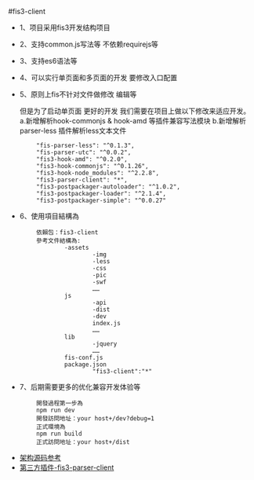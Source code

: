 #fis3-client


- 1、项目采用fis3开发结构项目
- 2、支持common.js写法等 不依赖requirejs等
- 3、支持es6语法等 
- 4、可以实行单页面和多页面的开发 要修改入口配置 
- 5、原则上fis不针对文件做修改 编辑等 

   但是为了启动单页面 更好的开发 我们需要在项目上做以下修改来适应开发。
    a.新增解析hook-commonjs & hook-amd 等插件兼容写法模块
    b.新增解析parser-less 插件解析less文本文件

```
        "fis-parser-less": "^0.1.3",
        "fis-parser-utc": "^0.0.2",
        "fis3-hook-amd": "^0.2.0",
        "fis3-hook-commonjs": "^0.1.26",
        "fis3-hook-node_modules": "^2.2.8",
        "fis3-parser-client": "*",
        "fis3-postpackager-autoloader": "^1.0.2",
        "fis3-postpackager-loader": "^2.1.4",
        "fis3-postpackager-simple": "^0.0.27"
```
- 6、使用項目結構為
```
        依賴包：fis3-client
        參考文件結構為:
                -assets
                        -img
                        -less
                        -css
                        -pic
                        -swf
                        ……
                js
                        -api
                        -dist
                        -dev
                        index.js
                        ……
                lib
                        -jquery
                        ……
                fis-conf.js
                package.json
                        "fis3-client":"*"
```

- 7、后期需要更多的优化兼容开发体验等

```
        開發過程第一步為
        npm run dev
        開發訪問地址：your host+/dev?debug=1
        正式環境為
        npm run build
        正式訪問地址：your host+/dist
```

* [架构源码参考](https://github.com/zhangli254804018/fis3-client)
* [第三方插件-fis3-parser-client](https://www.npmjs.com/package/fis3-parser-client)





















